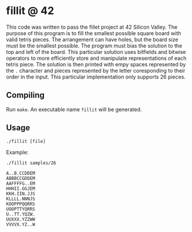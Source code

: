 # fillit @ 42

This code was written to pass the fillet project at 42 Silicon Valley. The purpose of this program is to fill the smallest possible square board with valid tetris pieces. The arrangement can have holes, but the board size must be the smallest possible. The program must bias the solution to the top and left of the board. This particular solution uses bitfields and bitwise operators to more efficiently store and manipulate representations of each tetris piece. The solution is then printed with empy spaces represented by the `.` character and pieces represented by the letter coresponding to their order in the input. This particular implementation only supports 26 pieces.

## Compiling
Run `make`. An executable name `fillit` will be generated. 

## Usage
`./fillit [file]`

Example:
```
./fillit samples/26

A..B.CCDDEM
ABBBCCGDDEM
AAFFFFG..EM
HHHII.GGJEM
KKH.IIN.JJS
KLLLL.NNNJS
KOOPPPQQRRS
UOOPTTYQRRS
U..TT.YQZW.
UUXXX.YZZWW
VVVVX.YZ..W
```